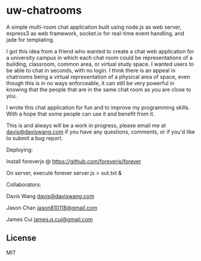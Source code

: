 uw-chatrooms
============

A simple multi-room chat application built using node.js as web server, express3 as web framework, socket.io for real-time event handling, and jade for templating.

I got this idea from a friend who wanted to create a chat web application for a university campus in which each chat room could be representations of a building, classroom, common area, or virtual study space. I wanted users to be able to chat in seconds, with no login. I think there is an appeal in chatrooms being a virtual representation of a physical area of space, even though this is in no ways enforceable, it can still be very powerful in knowing that the people that are in the same chat room as you are close to you.

I wrote this chat application for fun and to improve my programming skills. With a hope that some people can use it and benefit from it.

This is and always will be a work in progress, please email me at davis@daviswang.com if you have any questions, comments, or if you'd like to submit a bug report.

Deploying:

Install foreverjs @ https://github.com/foreverjs/forever

On server, execute forever server.js > out.txt &

Collaborators:

Davis Wang <davis@daviswang.com>

Jason Chan <jason810118@gmail.com>

James Cui <james.q.cui@gmail.com>

License
-------

MIT
